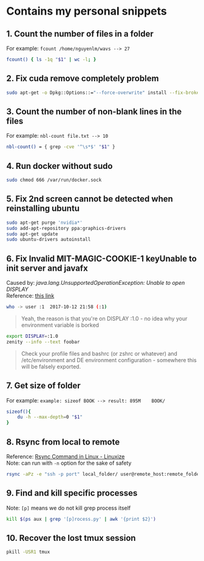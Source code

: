 # Contains my personal snippets

## 1. Count the number of files in a folder
For example: `fcount /home/nguyenlm/wavs --> 27`

```bash
fcount() { ls -1q "$1" | wc -l; }
```


## 2. Fix cuda remove completely problem

```sh
sudo apt-get -o Dpkg::Options::="--force-overwrite" install --fix-broken
```

## 3. Count the number of non-blank lines in the files
For example: `nbl-count file.txt --> 10`

```bash
nbl-count() = { grep -cve '^\s*$' "$1" }
```

## 4. Run docker without sudo

```bash
sudo chmod 666 /var/run/docker.sock
```

## 5. Fix 2nd screen cannot be detected when reinstalling ubuntu

```bash
sudo apt-get purge 'nvidia*'
sudo add-apt-repository ppa:graphics-drivers
sudo apt-get update
sudo ubuntu-drivers autoinstall
```

## 6. Fix Invalid MIT-MAGIC-COOKIE-1 keyUnable to init server and javafx
Caused by: *java.lang.UnsupportedOperationException: Unable to open DISPLAY <br/>*
Reference: [this link](https://bbs.archlinux.org/viewtopic.php?id=230828)

```bash
who -> user :1  2017-10-12 21:58 (:1)
```
> Yeah, the reason is that you're on DISPLAY :1.0 - no idea why your environment variable is borked
```bash
export DISPLAY=:1.0
zenity --info --text foobar
```
> Check your profile files and bashrc (or zshrc or whatever) and /etc/environment and DE environment configuration - somewhere this will be falsely exported.

## 7. Get size of folder
For example: `example: sizeof BOOK --> result: 895M    BOOK/`

```bash
sizeof(){
    du -h --max-depth=0 "$1"
}
```

## 8. Rsync from local to remote
Reference: [Rsync Command in Linux - Linuxize](https://linuxize.com/post/how-to-use-rsync-for-local-and-remote-data-transfer-and-synchronization/) <br/>
Note:      can run with `-n` option for the sake of safety
```bash
rsync -aPz -e "ssh -p port" local_folder/ user@remote_host:remote_folder
```

## 9. Find and kill specific processes
Note: `[p]` means we do not kill grep process itself

```bash
kill $(ps aux | grep '[p]rocess.py' | awk '{print $2}')
```

## 10. Recover the lost tmux session

```bash
pkill -USR1 tmux
```
